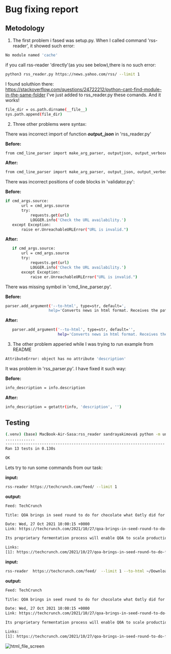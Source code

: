 # Bug fixing report

## Metodology

 1. The first problem i fased was setup.py. 
 When I called command 'rss-reader', it showed such error:
 ```sh
No module named 'cache'
```
if you call rss-reader 'directly'(as you see below),there is no such error:
 ```sh
python3 rss_reader.py https://news.yahoo.com/rss/ --limit 1
```
I found soluthion there:
https://stackoverflow.com/questions/24722212/python-cant-find-module-in-the-same-folder
I've just added to rss_reader.py these comands. And it works!
 ```sh
file_dir = os.path.dirname(__file__)
sys.path.append(file_dir)
```
2. Three other problems were syntax:

There was incorrect import of function ***output_json***  in 'rss_reader.py'

**Before:**
 ```sh
from cmd_line_parser import make_arg_parser, outputjson, output_verbose
```
**After:**
 ```sh
from cmd_line_parser import make_arg_parser, output_json, output_verbose
```

There was incorrect positions of code blocks in 'validator.py':

**Before:**
 ```sh
if cmd_args.source:
        url = cmd_args.source
        try:
            requests.get(url)
            LOGGER.info('Check the URL availability.')
    except Exception:
        raise er.UnreachableURLError("URL is invalid.")
```
**After:**
 ```sh
    if cmd_args.source:
        url = cmd_args.source
        try:
            requests.get(url)
            LOGGER.info('Check the URL availability.')
        except Exception:
            raise er.UnreachableURLError("URL is invalid.")
```
There was missing symbol in 'cmd_line_parser.py'.

**Before:**
 ```sh
 parser.add_argument('--to-html', type=str, default=',
                    help='Converts news in html format. Receives the path for file saving')
```
**After:**
 ```sh
    parser.add_argument('--to-html', type=str, default='',
                        help='Converts news in html format. Receives the path for file saving')
```

3. The other problem apperied while I was trying to run example from README

 ```sh
AttributeError: object has no attribute 'description'
```
It was problem in 'rss_parser.py'. I have fixed it such way:

**Before:**
 ```sh
info_description = info.description
```
**After:**
 ```sh
info_description = getattr(info, 'description', '')
```
## Testing
 ```sh
(.venv) (base) MacBook-Air-Sasa:rss_reader sandrayakimova$ python -m unittest discover tests/
.............
----------------------------------------------------------------------
Ran 13 tests in 0.130s

OK
```

Lets try to run some commands from our task:

**input:**
 ```sh
rss-reader https://techcrunch.com/feed/ --limit 1  
```

**output:**
 ```sh
Feed: TechCrunch

Title: QOA brings in seed round to do for chocolate what Oatly did for milk

Date: Wed, 27 Oct 2021 10:00:15 +0000
Link: https://techcrunch.com/2021/10/27/qoa-brings-in-seed-round-to-do-for-chocolate-what-oatly-did-for-milk/

Its proprietary fermentation process will enable QOA to scale production by 2035 and be able to price its "chocolate" products the same or below the cost of traditional chocolate.

Links:
[1]: https://techcrunch.com/2021/10/27/qoa-brings-in-seed-round-to-do-for-chocolate-what-oatly-did-for-milk/ (link to the article)
```

**input:**
 ```sh
 rss-reader  https://techcrunch.com/feed/  --limit 1 --to-html ~/Downloads

```

**output:**
 ```sh
Feed: TechCrunch

Title: QOA brings in seed round to do for chocolate what Oatly did for milk

Date: Wed, 27 Oct 2021 10:00:15 +0000
Link: https://techcrunch.com/2021/10/27/qoa-brings-in-seed-round-to-do-for-chocolate-what-oatly-did-for-milk/

Its proprietary fermentation process will enable QOA to scale production by 2035 and be able to price its "chocolate" products the same or below the cost of traditional chocolate.

Links:
[1]: https://techcrunch.com/2021/10/27/qoa-brings-in-seed-round-to-do-for-chocolate-what-oatly-did-for-milk/ (link to the article)

```


![html_file_screen](https://res.cloudinary.com/dilcm4lrv/image/upload/v1635332191/test_gfz7as.jpg)







